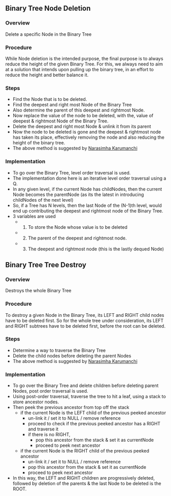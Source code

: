 ## Binary Tree Node Deletion

### Overview
Delete a specific Node in the Binary Tree

### Procedure
While Node deletion is the intended purpose, the final purpose is to always reduce the height of the given Binary Tree. For this, we always need to aim at a solution that intends upon pulling up the binary tree, in an effort to reduce the height and better balance it.

### Steps
- Find the Node that is to be deleted.
- Find the deepest and right most Node of the Binary Tree
- Also determine the parent of this deepest and rightmost Node.
- Now replace the value of the node to be deleted, with the, value of deepest & rightmost Node of the Binary Tree.
- Delete the deepest and right most Node & unlink it from its parent
- Now the node to be deleted is gone and the deepest & rightmost node has taken its place, effectively removing the node and also reducing the height of the binary tree.
- The above method is suggested by [Narasimha Karumanchi](https://www.amazon.com/Data-Structures-Algorithms-Made-Easy/dp/819324527X)

### Implementation
- To go over the Binary Tree, level order traversal is used.
- The implementation done here is an iterative level order traversal using a Q.
- In any given level, if the current Node has childNodes, then the current Node becomes the parentNode (as its the latest in introducing childNodes of the next level)
- So, if a Tree has N levels, then the last Node of the (N-1)th level, would end up contributing the deepest and rightmost node of the Binary Tree.
- 3 variables are used
    - 1. To store the Node whose value is to be deleted
    - 2. The parent of the deepest and rightmost node.
    - 3. The deepest and rightmost node (this is the lastly dequed Node)


## Binary Tree Tree Destroy

### Overview
Destroys the whole Binary Tree

### Procedure
To destroy a given Node in the Binary Tree, its LEFT and RIGHT child nodes have to be deleted first. So for the whole tree under consideration, its LEFT and RIGHT subtrees have to be deleted first, before the root can be deleted.

### Steps
- Determine a way to traverse the Binary Tree
- Delete the child nodes before deleting the parent Nodes
- The above method is suggested by [Narasimha Karumanchi](https://www.amazon.com/Data-Structures-Algorithms-Made-Easy/dp/819324527X)

### Implementation
- To go over the Binary Tree and delete children before deleting parent Nodes, post order traversal is used.
- Using post-order traversal, traverse the tree to hit a leaf, using a stack to store ancestor nodes.
- Then peek the previous ancestor from top off the stack
    - if the current Node is the LEFT child of the previous peeked ancestor
        - un-link it / set it to NULL / remove reference
        - proceed to check if the previous peeked ancestor has a RIGHT and traverse it
        - if there is no RIGHT,
            - pop this ancestor from the stack & set it as currentNode
            - proceed to peek next ancestor
    - if the current Node is the RIGHT child of the previous peeked ancestor
        - un-link it / set it to NULL / remove reference
        - pop this ancestor from the stack & set it as currentNode
        - proceed to peek next ancestor
- In this way, the LEFT and RIGHT children are progressively deleted, followed by deletion of the parents & the last Node to be deleted is the ROOT.
